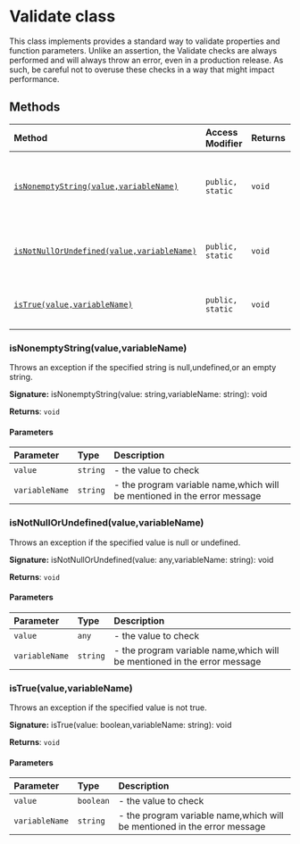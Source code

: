 # Validate class





This class implements provides a standard way to validate properties and function parameters. 
Unlike an assertion, the Validate checks are always performed and will always throw an error, 
even in a production release. As such, be careful not to overuse these checks in a way 
that might impact performance.






## Methods

| Method	   | Access Modifier | Returns	| Description|
|:-------------|:----|:-------|:-----------|
|[`isNonemptyString(value,variableName)`](#isnonemptystringvaluevariablename)     | `public, static` | `void` | Throws an exception if the specified string is null,undefined,or an empty string. |
|[`isNotNullOrUndefined(value,variableName)`](#isnotnullorundefinedvaluevariablename)     | `public, static` | `void` | Throws an exception if the specified value is null or undefined. |
|[`isTrue(value,variableName)`](#istruevaluevariablename)     | `public, static` | `void` | Throws an exception if the specified value is not true. |





### isNonemptyString(value,variableName)

Throws an exception if the specified string is null,undefined,or an empty string.

**Signature:** isNonemptyString(value: string,variableName: string): void

**Returns**: `void`



#### Parameters


| Parameter	   | Type    | Description |
|:-------------|:---------------|:------------|
| `value`    | `string` | - the value to check |
| `variableName`    | `string` | - the program variable name,which will be mentioned in the error message |


### isNotNullOrUndefined(value,variableName)

Throws an exception if the specified value is null or undefined.

**Signature:** isNotNullOrUndefined(value: any,variableName: string): void

**Returns**: `void`



#### Parameters


| Parameter	   | Type    | Description |
|:-------------|:---------------|:------------|
| `value`    | `any` | - the value to check |
| `variableName`    | `string` | - the program variable name,which will be mentioned in the error message |


### isTrue(value,variableName)

Throws an exception if the specified value is not true.

**Signature:** isTrue(value: boolean,variableName: string): void

**Returns**: `void`



#### Parameters


| Parameter	   | Type    | Description |
|:-------------|:---------------|:------------|
| `value`    | `boolean` | - the value to check |
| `variableName`    | `string` | - the program variable name,which will be mentioned in the error message |

